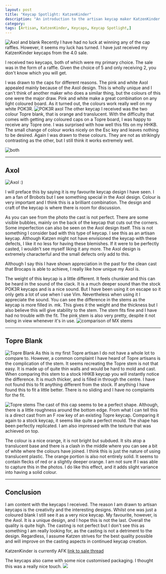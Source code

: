```yaml
---
layout: post
title: "Keycap Spotlight: KatzenKinder"
description: "An introduction to the artisan keycap maker KatzenKinder."
category: 
tags: [Artisan, KatzenKinder, Keycaps, Keycap Spotlight,]
---
```

![Axol and blank](http://imgur.com/yK3dbRb.jpg)
Recently I have had no luck at winning any of the cap raffles. However, it seems my luck has turned. I have just received my KatzenKinder keycaps from the 4.0 sale.

I received two keycaps, both of which were my primary choice. The sale was in the form of a raffle. Given the choice of 5 and only receiving 2, you don't know which you will get. 

I was drawn to the caps for different reasons. The pink and white Axol appealed mainly because of the Axol design. This is wholly unique and I can't think of another maker who does a similar thing, but the colours of this one were the major draw. Pink and white make a great combination on any light coloured board. As it turned out, the colours work really well on my white POK3R.
![POK3R axol](http://imgur.com/bcxNfwY.jpg)
The other keycap I received was the two colour Topre blank, that is orange and translucent. With the difficulty that comes with getting any coloured caps on a Topre board, I was happy to receive any Topre one. I was surprised with how well this fits on my HHKB. The small change of colour works nicely on the Esc key and leaves nothing to be desired. Again I was drawn to these colours.  They are not as strikingly contrasting as the other, but I still think it works extremely well.

![both ](http://imgur.com/HHOERF1.jpg)

------------------------------------

## Axol
![Axol :)](http://i.imgur.com/SZxRbmw.jpg)

I will preface this by saying it is my favourite keycap design I have seen. I am a fan of Brobots but I see something special in the Axol design. Colour is very important and I think this is a brilliant combination. The design and craft of the keycap is where there is room for discussion.

As you can see from the photo the cast is not perfect. There are some visible bubbles, mainly on the back of the keycap that cuts out the corners. Some imperfection can also be seen on the Axol design itself. This is not something I consider bad with this type of keycap. I see this as an artisan keycap. Although Katzen might not have envisioned the keycap with these defects, I like it no less for having these blemishes. If it were to be perfectly casted, I wouldn't see myself liking it any more. The Axol design is extremely characterful and the small defects only add to this.

Although I say this I have shown appreciation in the past for the clean cast that Brocaps is able to achieve, I really like how unique my Axol is.

The weight of this keycap is a little different. It feels chunkier and this can be heard in the sound of the clack. It is a much deeper sound than the stock POK3R keycaps and is a nice sound. But I have been using it on escape so it only gets a lot of use when I use Vim. Nevertheless when using it I appreciate the sound. You can see the difference in the stems as the keycap is more filled in. mk. This gives it the weight and the thickness but I also believe this will give stability to the stem. The stem fits fine and I have had no trouble with the fit. The pink stem is also very pretty, despite it not being in view whenever it's in use.
![comparison of MX stems](http://i.imgur.com/kpmZ9lK.jpg)

------------------------------------


## Topre Blank
![Topre Blank](http://i.imgur.com/e1HbKGb.jpg)
As this is my first Topre artisan I do not have a whole lot to compare to. However, a common complaint I have heard of Topre artisans is the complication of the stem. It seems recreating the Topre stem is not that easy. It is made up of quite thin walls and would be hard to mold and cast. When comparing this stem to a stock HHKB keycap you will instantly notice the difference. It is much thicker, and is filled in through the centre. I have not found this to fit anything different from the stock. If anything I have found this to fit a little better. There is no sliding  and I have no complaints for the fit.

![Topre stems](http://i.imgur.com/uR7ZMNv.jpg)
The cast of this cap seems to be a perfect shape. Although, there is a little roughness around the bottom edge. From what I can tell this is a direct cast from an F row key of an existing Topre keycap. Comparing it again to a stock keycap, it seems like quite a perfect mould. The shape has been perfectly replicated. I am also impressed with the texture that was achieved on top.

The colour is a nice orange, it is not bright but subdued. It sits atop a translucent base and there is a clash in the middle where you can see a bit of white where the colours have joined. I think this is just the nature of using translucent plastic. The orange portion is also not entirely solid. It seems to contain flecks of red or a slightly deeper orange. I am not sure If I was able to capture this in the photos. I do like this effect,  and it adds slight variance into having a solid colour.

----------------------------------------

## Conclusion

I am content with the keycaps I received. The reason I am drawn to artisan keycaps is the creativity and the interesting designs. Whilst one was just a coloured blank I still see it as a very nice keycap. My favourite, however, is the Axol. It is a unique design, and I hope this is not the last. Overall the quality is quite high. The casting is not perfect but I don't see this as something I am really looking for, as the casting is not a detriment to the design. Regardless, I assume Katzen strives for the best quality possible and will improve on the casting aspects in continued keycap creation.

KatzenKinder is currently AFK [link to sale thread](https://geekhack.org/index.php?topic=64501)

The keycaps also came with some nice customised packaging. I thought this was a really nice touch.
<img src="http://i.imgur.com/K1Iwkl7.jpg" onmouseover="'http://i.imgur.com/CnU5tNp.jpg'" onmouseout="this.src='http://i.imgur.com/K1Iwkl7.jpg'" /></a>
